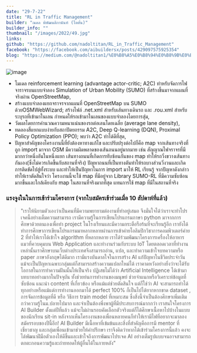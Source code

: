 ```yaml
---
date: "29-7-22"
title: "RL in Traffic Management"
builder: "ณดล พิพัฒนติกานันท์ (ไตตั้น)"
builder_info: ""
thumbnail: "/images/2022/49.jpg"
links:
github: "https://github.com/nadoltitan/RL_in_Traffic_Management"
facebook: "https://facebook.com/aibuildersx/posts/429097575925354"
blog: "https://medium.com/@nadoltitan1/%E0%B8%A5%E0%B8%94%E0%B8%9B%E0%B8%B1%E0%B8%8D%E0%B8%AB%E0%B8%B2%E0%B8%81%E0%B8%B2%E0%B8%A3%E0%B8%88%E0%B8%A3%E0%B8%B2%E0%B8%88%E0%B8%A3%E0%B8%95%E0%B8%B4%E0%B8%94%E0%B8%82%E0%B8%B1%E0%B8%94%E0%B8%94%E0%B9%89%E0%B8%A7%E0%B8%A2-reinforcement-learning-d3b9c6014863"
---
```


![image](/images/2022/49.jpg)

- โมเดล reinforcement learning (advantage actor-critic; A2C) ทำหรับจัดการไฟจาราจรบนแบบจำลอง Simulation of Urban Mobility (SUMO) ที่สร้างขึ้นมาจากแผนที่จริงผ่าน OpenStreetMap,
- สร้างแบบจำลองแยกจราจรจากแผนที่ OpenStreetMap บน SUMO ด้วยOSMWebWizard; สร้างไฟล์ .net.xml สำหรับเส้นทางเดินรถ และ .rou.xml สำหรับระบุรถที่เข้ามาในเลน กำหนดให้รถเข้ามาในเลนของแบบจำลองโดยการสุ่ม,
- วัดผลโดยการคำนวณความหนาแน่นของรถต่อเลนโดยเฉลี่ย (average lane density),
- ทดลองสี่แยกแบบง่ายกับสถาปัตยกรรม A2C, Deep Q-learning (DQN), Proximal Policy Optimization (PPO); พบว่า A2C ทำได้ดีที่สุด,
- ปัญหาสำคัญของโครงงานนี้ที่ยังต้องหาทางแก้ไข และปรับปรุงต่อไปก็คือ map จากเส้นทางจริงที่ถูก import มาจาก OSM มีความผิดพลาดของเส้นถนนอยู่มากมาย เช่น สัญญาณไฟจราจรที่มีมากกว่าหนึ่งอันในหนึ่งแยก เส้นทางถนนที่เกิดการทับซ้อนกันของ map ทำให้รถวิ่งขวางเส้นทางกันเอง(ซึ่งไม่ควรเกิดขึ้นกับสถานที่จริง) ปัญหาถนนที่เป็นทางตันทำให้รถบางส่วนวิ่งวนและเกิดการติดขัดไปสู่ทั้งระบบ และทำให้เป็นปัญหาในการ import มาให้ RL เรียนรู้ จากปัญหาดังกล่าวทำให้เราตัดสินใจว่า โครงงานนี้จะใช้ map ที่มีอยู่จาก Library SUMO-RL ที่มีความซับซ้อนมากขึ้นและใกล้เคียงกับ map ในสถานที่จริงมากที่สุด แทนการใช้ map ที่มีในสถานที่จริง

### แรงจูงในในการเข้าร่วมโครงการ (จากใบสมัครเข้าร่วมเมื่อ 10 สัปดาห์ที่แล้ว)

> "เราให้นิยามตัวเองว่าเป็นคนที่มีความพยายามต่องานที่ทำอยู่เสมอ จึงมั่นใจได้ว่าเราจะทำโปรเจคนี้อย่างเต็มความสามารถ เรามีความรู้ในการเขียนโปรแกรมภาษา python มาจากการศึกษาด้วยตนเองเพื่อทำ project ในโรงเรียนและมีความกระตือรือร้นที่จะเรียนรู้อีก เรายังได้ทำการศึกษาการเขียนโปรแกรมมาหลากหลายผ่านการเข้าค่ายโอลิมปิกวิชาการคอมพิวเตอร์ค่าย 2 ที่ทำให้เราได้เข้าใจ algorithm ที่หลากหลาย เราได้ร่วมพัฒนาโครงการเครื่องให้อาหารแมวที่ควบคุมบน Web Application และทำงานร่วมกับระบบ IoT โดยตลอดเวลาที่ทำงานเหล่านั้นเราศึกษาบนเว็บต่างประเทศจึงสามารถอ่าน, แปล, และทำความเข้าใจบทความหรือ paper ภาษาอังกฤษได้ดีมาก เรามีแรงบันดาลใจในการสร้าง AI แก้ปัญหาในชีวิตประจำวัน แม้จะเป็นปัญหาเฉพาะกลุ่มแต่ก็สามารถสร้างความแปลกใหม่ได้ เราคาดหวังอย่างยิ่งว่าจะได้รับโอกาสในการทำความฝันนั้นให้เป็นจริง  ปฏิเสธไม่ได้ว่า Artificial Intelligence ได้เข้ามาบทบาทอย่างมากในปัจจุบัน ทั้งช่วยย่นการทำงานของมนุษย์ ช่วยจำแนกหรือวิเคราะห์ข้อมูลที่ซับซ้อน แนะนำ content ที่เกี่ยวข้อง หรือแม้แต่ช่วยตัดสินใจ แต่ก็ใช่ว่า AI จะสามารถทำได้ทุกอย่างหรือแม้แต่การทำงานออกมาได้ perfect 100% ก็เป็นไปได้ยากหากขาด dataset , การจัดการข้อมูลที่ดี หรือ วิธีการ train model ที่เหมาะสม ซึ่งสิ่งนี้จำเป็นต้องศึกษาเพิ่มเติมกว่าความรู้ในม.ปลายไปมาก และจำเป็นต้องพึ่งพาผู้ที่มีประสบการณ์มากกว่า  เราสนใจโครงการ AI Builder ตั้งแต่ปีที่แล้ว แม้จะไม่ผ่านรอบคัดเลือกตัวจริงแต่ก็ได้ศึกษาเนื้อหาไปบ้างในแบบของนักเรียน sit-in หลังจากเห็นโครงงานของเพื่อนหลายคนก็ทำให้เรามีไฟที่อยากจะมาลองสมัครรอบของปีนี้อีก! AI Builder มีเนื้อหาที่เข้มข้นและสิ่งที่สำคัญคือการมี mentor ที่เชี่ยวชาญ และกลุ่มเพื่อนเข้ามาช่วยให้คำปรึกษา เราจึงคิดว่าหากได้เข้าร่วมโครงการนี้แล้ว คงจะได้พัฒนาฝีมือตัวเองให้ดีขึ้นและเข้าใจถึงการพัฒนาโปรเจค AI อย่างเต็มรูปแบบจนอาจสามารถตกตะกอนความรู้และถ่ายทอดให้ผู้อื่นได้ในภายหลัง"